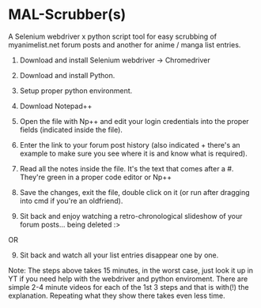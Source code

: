 # MAL-Scrubber(s)
A Selenium webdriver x python script tool for easy scrubbing of myanimelist.net forum posts and another for anime / manga list entries.

1) Download and install Selenium webdriver -> Chromedriver
2) Download and install Python.
3) Setup proper python environment.
4) Download Notepad++ 
5) Open the file with Np++ and edit your login credentials into the proper fields (indicated inside the file).
6) Enter the link to your forum post history (also indicated + there's an example to make sure you see where it is and know what is required).
7) Read all the notes inside the file. It's the text that comes after a #. They're green in a proper code editor or Np++
8) Save the changes, exit the file, double click on it (or run after dragging into cmd if you're an oldfriend).

9) Sit back and enjoy watching a retro-chronological slideshow of your forum posts... being deleted :>

OR

9) Sit back and watch all your list entries disappear one by one.

Note: The steps above takes 15 minutes, in the worst case, just look it up in YT if you need help with the webdriver and python enviroment.
There are simple 2-4 minute videos for each of the 1st 3 steps and that is with(!) the explanation. 
Repeating what they show there takes even less time.
